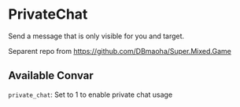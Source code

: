 # PrivateChat

Send a message that is only visible for you and target.

Separent repo from https://github.com/DBmaoha/Super.Mixed.Game

## Available Convar

`private_chat`: Set to 1 to enable private chat usage
